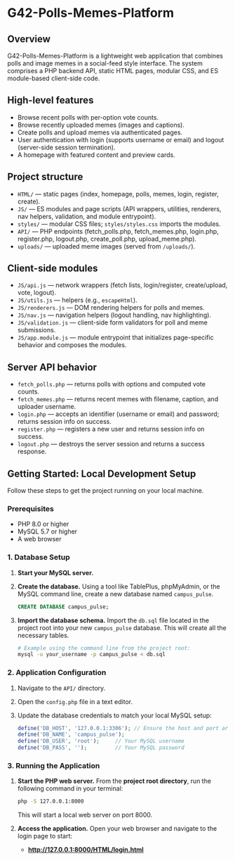 
# G42-Polls-Memes-Platform

Overview
--------
G42-Polls-Memes-Platform is a lightweight web application that combines polls and image memes in a social-feed style interface. The system comprises a PHP backend API, static HTML pages, modular CSS, and ES module-based client-side code.

High-level features
-------------------
- Browse recent polls with per-option vote counts.
- Browse recently uploaded memes (images and captions).
- Create polls and upload memes via authenticated pages.
- User authentication with login (supports username or email) and logout (server-side session termination).
- A homepage with featured content and preview cards.

Project structure
-----------------
- `HTML/` — static pages (index, homepage, polls, memes, login, register, create).
- `JS/` — ES modules and page scripts (API wrappers, utilities, renderers, nav helpers, validation, and module entrypoint).
- `styles/` — modular CSS files; `styles/styles.css` imports the modules.
- `API/` — PHP endpoints (fetch_polls.php, fetch_memes.php, login.php, register.php, logout.php, create_poll.php, upload_meme.php).
- `uploads/` — uploaded meme images (served from `/uploads/`).

Client-side modules
------------------
- `JS/api.js` — network wrappers (fetch lists, login/register, create/upload, vote, logout).
- `JS/utils.js` — helpers (e.g., `escapeHtml`).
- `JS/renderers.js` — DOM rendering helpers for polls and memes.
- `JS/nav.js` — navigation helpers (logout handling, nav highlighting).
- `JS/validation.js` — client-side form validators for poll and meme submissions.
- `JS/app.module.js` — module entrypoint that initializes page-specific behavior and composes the modules.

Server API behavior
-------------------
- `fetch_polls.php` — returns polls with options and computed vote counts.
- `fetch_memes.php` — returns recent memes with filename, caption, and uploader username.
- `login.php` — accepts an identifier (username or email) and password; returns session info on success.
- `register.php` — registers a new user and returns session info on success.
- `logout.php` — destroys the server session and returns a success response.

## Getting Started: Local Development Setup

Follow these steps to get the project running on your local machine.

### Prerequisites

- PHP 8.0 or higher
- MySQL 5.7 or higher
- A web browser

### 1. Database Setup

1.  **Start your MySQL server.**

2.  **Create the database.** Using a tool like TablePlus, phpMyAdmin, or the MySQL command line, create a new database named `campus_pulse`.
    ```sql
    CREATE DATABASE campus_pulse;
    ```

3.  **Import the database schema.** Import the `db.sql` file located in the project root into your new `campus_pulse` database. This will create all the necessary tables.
    ```bash
    # Example using the command line from the project root:
    mysql -u your_username -p campus_pulse < db.sql
    ```

### 2. Application Configuration

1.  Navigate to the `API/` directory.

2.  Open the `config.php` file in a text editor.

3.  Update the database credentials to match your local MySQL setup:
    ```php
    define('DB_HOST', '127.0.0.1:3306'); // Ensure the host and port are correct
    define('DB_NAME', 'campus_pulse');
    define('DB_USER', 'root');     // Your MySQL username
    define('DB_PASS', '');         // Your MySQL password
    ```

### 3. Running the Application

1.  **Start the PHP web server.** From the **project root directory**, run the following command in your terminal:
    ```bash
    php -S 127.0.0.1:8000
    ```
    This will start a local web server on port 8000.

2.  **Access the application.** Open your web browser and navigate to the login page to start:
    - **http://127.0.0.1:8000/HTML/login.html** 
